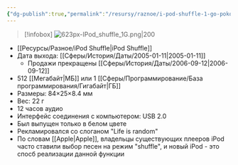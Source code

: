 ```yaml
---
{"dg-publish":true,"permalink":"/resursy/raznoe/i-pod-shuffle-1-go-pokoleniya/"}
---
```


> [!infobox]
> ![623px-IPod_shuffle_1G.png|200](/img/user/%D0%90%D1%80%D1%85%D0%B8%D0%B2/%D0%9A%D1%8D%D1%88/623px-IPod_shuffle_1G.png)
- [[Ресурсы/Разное/iPod Shuffle\|iPod Shuffle]] 
- Дата выхода: [[Сферы/История/Даты/2005-01-11\|2005-01-11]]
	- Продажи прекращены [[Сферы/История/Даты/2006-09-12\|2006-09-12]] 
- 512 [[Мегабайт\|МБ]] или 1 [[Сферы/Программирование/База программирования/Гигабайт\|ГБ]]
- Размеры: 84×25×8.4 мм
- Вес: 22 г
- 12 часов аудио
- Интерфейс соединения с компьютером: USB 2.0
- Был выпущен только в белом цвете 
- Рекламировался со слоганом "Life is random"
- По словам [[Apple\|Apple]], владельцы существующих плееров iPod часто ставили выбор песен на режим "shuffle", и новый iPod - это спосб реализации данной функции